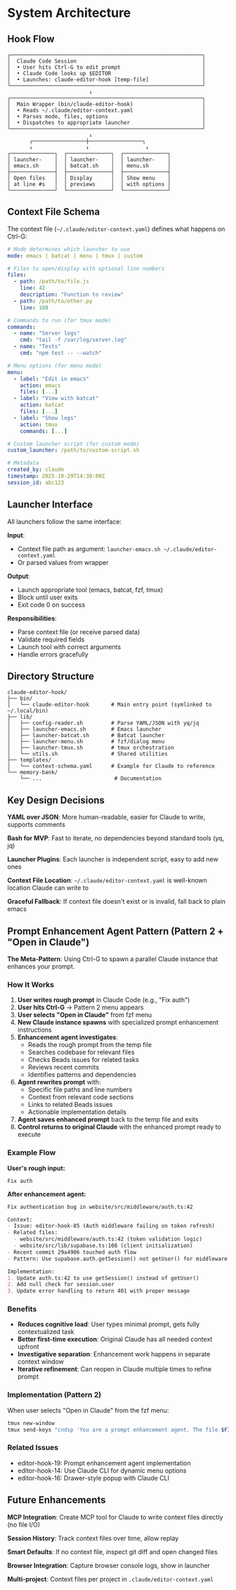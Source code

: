 # System Architecture

## Hook Flow

```
┌─────────────────────────────────────────────────────────────┐
│  Claude Code Session                                        │
│  • User hits Ctrl-G to edit prompt                          │
│  • Claude Code looks up $EDITOR                             │
│  • Launches: claude-editor-hook [temp-file]                 │
└─────────────────────────────────────────────────────────────┘
                          ↓
┌─────────────────────────────────────────────────────────────┐
│  Main Wrapper (bin/claude-editor-hook)                      │
│  • Reads ~/.claude/editor-context.yaml                      │
│  • Parses mode, files, options                              │
│  • Dispatches to appropriate launcher                       │
└─────────────────────────────────────────────────────────────┘
                          ↓
       ┌─────────────────┼─────────────────┐
       ↓                 ↓                  ↓
┌──────────────┐  ┌──────────────┐  ┌──────────────┐
│ launcher-    │  │ launcher-    │  │ launcher-    │
│ emacs.sh     │  │ batcat.sh    │  │ menu.sh      │
├──────────────┤  ├──────────────┤  ├──────────────┤
│ Open files   │  │ Display      │  │ Show menu    │
│ at line #s   │  │ previews     │  │ with options │
└──────────────┘  └──────────────┘  └──────────────┘
```

## Context File Schema

The context file (`~/.claude/editor-context.yaml`) defines what happens on Ctrl-G:

```yaml
# Mode determines which launcher to use
mode: emacs | batcat | menu | tmux | custom

# Files to open/display with optional line numbers
files:
  - path: /path/to/file.js
    line: 42
    description: "Function to review"
  - path: /path/to/other.py
    line: 108

# Commands to run (for tmux mode)
commands:
  - name: "Server logs"
    cmd: "tail -f /var/log/server.log"
  - name: "Tests"
    cmd: "npm test -- --watch"

# Menu options (for menu mode)
menu:
  - label: "Edit in emacs"
    action: emacs
    files: [...]
  - label: "View with batcat"
    action: batcat
    files: [...]
  - label: "Show logs"
    action: tmux
    commands: [...]

# Custom launcher script (for custom mode)
custom_launcher: /path/to/custom-script.sh

# Metadata
created_by: claude
timestamp: 2025-10-29T14:30:00Z
session_id: abc123
```

## Launcher Interface

All launchers follow the same interface:

**Input**:
- Context file path as argument: `launcher-emacs.sh ~/.claude/editor-context.yaml`
- Or parsed values from wrapper

**Output**:
- Launch appropriate tool (emacs, batcat, fzf, tmux)
- Block until user exits
- Exit code 0 on success

**Responsibilities**:
- Parse context file (or receive parsed data)
- Validate required fields
- Launch tool with correct arguments
- Handle errors gracefully

## Directory Structure

```
claude-editor-hook/
├── bin/
│   └── claude-editor-hook       # Main entry point (symlinked to ~/.local/bin)
├── lib/
│   ├── config-reader.sh         # Parse YAML/JSON with yq/jq
│   ├── launcher-emacs.sh        # Emacs launcher
│   ├── launcher-batcat.sh       # Batcat launcher
│   ├── launcher-menu.sh         # fzf/dialog menu
│   ├── launcher-tmux.sh         # tmux orchestration
│   └── utils.sh                 # Shared utilities
├── templates/
│   └── context-schema.yaml      # Example for Claude to reference
└── memory-bank/
    └── ...                       # Documentation
```

## Key Design Decisions

**YAML over JSON**: More human-readable, easier for Claude to write, supports comments

**Bash for MVP**: Fast to iterate, no dependencies beyond standard tools (yq, jq)

**Launcher Plugins**: Each launcher is independent script, easy to add new ones

**Context File Location**: `~/.claude/editor-context.yaml` is well-known location Claude can write to

**Graceful Fallback**: If context file doesn't exist or is invalid, fall back to plain emacs

## Prompt Enhancement Agent Pattern (Pattern 2 + "Open in Claude")

**The Meta-Pattern**: Using Ctrl-G to spawn a parallel Claude instance that enhances your prompt.

### How It Works

1. **User writes rough prompt** in Claude Code (e.g., "Fix auth")
2. **User hits Ctrl-G** → Pattern 2 menu appears
3. **User selects "Open in Claude"** from fzf menu
4. **New Claude instance spawns** with specialized prompt enhancement instructions
5. **Enhancement agent investigates**:
   - Reads the rough prompt from the temp file
   - Searches codebase for relevant files
   - Checks Beads issues for related tasks
   - Reviews recent commits
   - Identifies patterns and dependencies
6. **Agent rewrites prompt** with:
   - Specific file paths and line numbers
   - Context from relevant code sections
   - Links to related Beads issues
   - Actionable implementation details
7. **Agent saves enhanced prompt** back to the temp file and exits
8. **Control returns to original Claude** with the enhanced prompt ready to execute

### Example Flow

**User's rough input:**
```
Fix auth
```

**After enhancement agent:**
```markdown
Fix authentication bug in website/src/middleware/auth.ts:42

Context:
- Issue: editor-hook-85 (Auth middleware failing on token refresh)
- Related files:
  - website/src/middleware/auth.ts:42 (token validation logic)
  - website/src/lib/supabase.ts:108 (client initialization)
- Recent commit 29a4906 touched auth flow
- Pattern: Use supabase.auth.getSession() not getUser() for middleware

Implementation:
1. Update auth.ts:42 to use getSession() instead of getUser()
2. Add null check for session.user
3. Update error handling to return 401 with proper message
```

### Benefits

- **Reduces cognitive load**: User types minimal prompt, gets fully contextualized task
- **Better first-time execution**: Original Claude has all needed context upfront
- **Investigative separation**: Enhancement work happens in separate context window
- **Iterative refinement**: Can reopen in Claude multiple times to refine prompt

### Implementation (Pattern 2)

When user selects "Open in Claude" from the fzf menu:

```bash
tmux new-window
tmux send-keys "cndsp 'You are a prompt enhancement agent. The file $FILE contains a rough prompt from a user working with Claude Code. Your job: 1) Read the prompt, 2) Investigate the codebase to find relevant context (files, Beads issues, patterns, recent commits), 3) Rewrite the prompt with specific file paths, line numbers, and actionable context, 4) Save the enhanced prompt back to $FILE. Make it detailed enough that the original Claude instance can act on it immediately without further investigation.'" Enter
```

### Related Issues

- editor-hook-19: Prompt enhancement agent implementation
- editor-hook-14: Use Claude CLI for dynamic menu options
- editor-hook-16: Drawer-style popup with Claude CLI

## Future Enhancements

**MCP Integration**: Create MCP tool for Claude to write context files directly (no file I/O)

**Session History**: Track context files over time, allow replay

**Smart Defaults**: If no context file, inspect git diff and open changed files

**Browser Integration**: Capture browser console logs, show in launcher

**Multi-project**: Context files per project in `.claude/editor-context.yaml`
